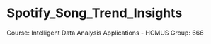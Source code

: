 # **Spotify_Song_Trend_Insights**

Course: Intelligent Data Analysis Applications - HCMUS
Group: 666
